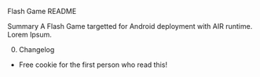 Flash Game README

Summary
A Flash Game targetted for Android deployment with AIR runtime. Lorem Ipsum.

0. Changelog
- Free cookie for the first person who read this!

